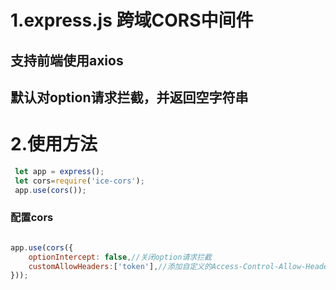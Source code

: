 # 1.express.js 跨域CORS中间件
## 支持前端使用axios
## 默认对option请求拦截，并返回空字符串
 
# 2.使用方法
```javascript
 let app = express();
 let cors=require('ice-cors');
 app.use(cors());
```
### 配置cors
```javascript

app.use(cors({
    optionIntercept: false,//关闭option请求拦截
    customAllowHeaders:['token'],//添加自定义的Access-Control-Allow-Headers
}));
```